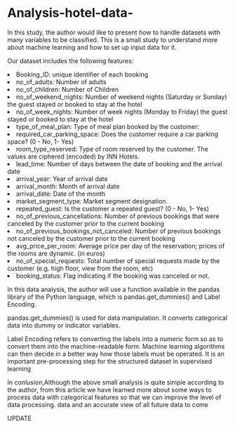 # Analysis-hotel-data-
<p>
In this study, the author would like to present how to handle datasets with many variables to be classified. This is a small study to understand more about machine learning and how to set up input data for it.</p>
<p>Our dataset includes the following features:</p>
<li>Booking_ID: unique identifier of each booking</li>
<li>no_of_adults: Number of adults</li>
<li>no_of_children: Number of Children</li>
<li>no_of_weekend_nights: Number of weekend nights (Saturday or Sunday) the guest stayed or booked to stay at the hotel</li>
<li>no_of_week_nights: Number of week nights (Monday to Friday) the guest stayed or booked to stay at the hotel</li>
<li>type_of_meal_plan: Type of meal plan booked by the customer:</li>
<li>required_car_parking_space: Does the customer require a car parking space? (0 - No, 1- Yes)</li>
<li>room_type_reserved: Type of room reserved by the customer. The values are ciphered (encoded) by INN Hotels.</li>
<li>lead_time: Number of days between the date of booking and the arrival date</li>
<li>arrival_year: Year of arrival date</li>
<li>arrival_month: Month of arrival date</li>
<li>arrival_date: Date of the month</li>
<li>market_segment_type: Market segment designation.</li>
<li>repeated_guest: Is the customer a repeated guest? (0 - No, 1- Yes)</li>
<li>no_of_previous_cancellations: Number of previous bookings that were canceled by the customer prior to the current booking</li>
<li>no_of_previous_bookings_not_canceled: Number of previous bookings not canceled by the customer prior to the current booking</li>
<li>avg_price_per_room: Average price per day of the reservation; prices of the rooms are dynamic. (in euros)</li>
<li>no_of_special_requests: Total number of special requests made by the customer (e.g. high floor, view from the room, etc)</li>
<li>booking_status: Flag indicating if the booking was canceled or not.</li>
<p>In this data analysis, the author will use a function available in the pandas library of the Python language, which is pandas.get_dummies() and Label Encoding.</p> 
<p> pandas.get_dummies() is used for data manipulation. It converts categorical data into dummy or indicator variables.</p>
<p> Label Encoding refers to converting the labels into a numeric form so as to convert them into the machine-readable form. Machine learning algorithms can then decide in a better way how those labels must be operated. It is an important pre-processing step for the structured dataset in supervised learning</p>
<p>In conlusion,Although the above small analysis is quite simple according to the author, from this article we have learned more about some ways to process data with categorical features so that we can improve the level of data processing. data and an accurate view of all future data to come</p>
<h> UPDATE</h>
